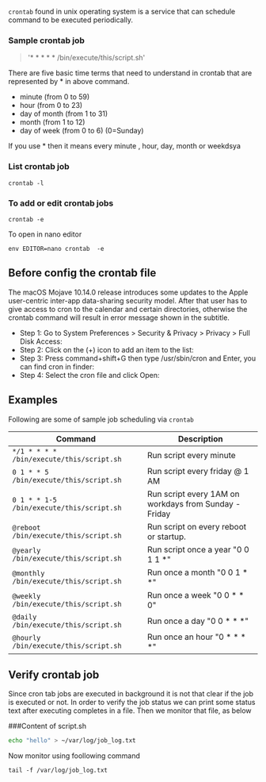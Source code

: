 
`crontab` found in unix operating system is a service that can schedule command to be executed periodically. 

### Sample crontab job

> '* * * * * /bin/execute/this/script.sh'

There are five basic time terms that need to understand in crontab that are represented by * in above command. 
 
- minute (from 0 to 59)
- hour (from 0 to 23)
- day of month (from 1 to 31)
- month (from 1 to 12)
- day of week (from 0 to 6) (0=Sunday)

If you use * then it means every minute , hour, day, month or weekdsya

### List crontab job

    crontab -l

### To add or edit crontab jobs

    crontab -e

To open in nano editor

    env EDITOR=nano crontab  -e

## Before config the crontab file
The macOS Mojave 10.14.0 release introduces some updates to the Apple user-centric inter-app data-sharing security model. After that user has to give access to cron to the calendar and certain directories, otherwise the crontab command will result in error message shown in the subtitle.

- Step 1: Go to System Preferences > Security & Privacy > Privacy > Full Disk Access:
- Step 2: Click on the (+) icon to add an item to the list:
- Step 3: Press command+shift+G then type /usr/sbin/cron and Enter, you can find cron in finder:
- Step 4: Select the cron file and click Open:


## Examples

Following are some of sample job scheduling via `crontab`

Command | Description
--------| ----------
`*/1 * * * * /bin/execute/this/script.sh` | Run script every minute
`0 1 * * 5 /bin/execute/this/script.sh`| Run script every friday @ 1 AM
`0 1 * * 1-5 /bin/execute/this/script.sh` | Run script every 1AM on workdays from Sunday - Friday
`@reboot /bin/execute/this/script.sh` | Run script on every reboot or startup.
`@yearly /bin/execute/this/script.sh` | Run script once a year "0 0 1 1 *" 
`@monthly /bin/execute/this/script.sh` |   Run once  a month    "0 0 1 * *"
`@weekly  /bin/execute/this/script.sh` |   Run once  a week     "0 0 * * 0"
`@daily  /bin/execute/this/script.sh`|    Run once  a day      "0 0 * * *"
`@hourly  /bin/execute/this/script.sh`|   Run once  an hour    "0 * * * *"


## Verify crontab job 

Since cron tab jobs are executed in background it is not that clear if the job is executed or not. 
In order to verify the job status  we can print some status text after executing completes in a file. 
Then we monitor that file, as below

###Content of script.sh

```bash
echo "hello" > ~/var/log/job_log.txt
```

Now monitor using foollowing command

    tail -f /var/log/job_log.txt
    

